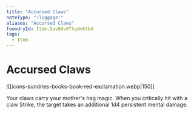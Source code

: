 ```yaml
---
title: "Accursed Claws"
noteType: ":luggage:"
aliases: "Accursed Claws"
foundryId: Item.SavOdv0TtqdmStb4
tags:
  - Item
---
```


# Accursed Claws
![[icons-sundries-books-book-red-exclamation.webp|150]]

Your claws carry your mother's hag magic. When you critically hit with a claw Strike, the target takes an additional 1d4 persistent mental damage.
